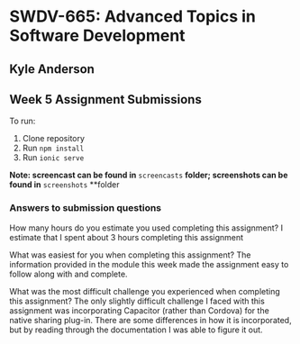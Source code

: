 # SWDV-665: Advanced Topics in Software Development

## Kyle Anderson

## Week 5 Assignment Submissions

To run:
1. Clone repository
2. Run `npm install`
3. Run `ionic serve`

**Note: screencast can be found in** `screencasts` **folder; screenshots can be found in** `screenshots` **folder

### Answers to submission questions

How many hours do you estimate you used completing this assignment?
I estimate that I spent about 3 hours completing this assignment

What was easiest for you when completing this assignment?
The information provided in the module this week made the assignment easy to follow along with and complete.

What was the most difficult challenge you experienced when completing this assignment?
The only slightly difficult challenge I faced with this assignment was incorporating Capacitor (rather than Cordova) for the native sharing plug-in. There are some differences in how it is incorporated, but by reading through the documentation I was able to figure it out.
